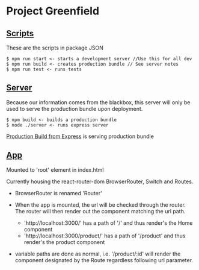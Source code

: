 # Project Greenfield

## [Scripts](/package.json)

These are the scripts in package JSON

```
$ npm run start <- starts a development server //Use this for all dev
$ npm run build <- creates production bundle // See server notes
$ npm run test <- runs tests
```

## [Server](/server/index.js)

Because our information comes from the blackbox, this server will only be used to serve the production bundle upon deployment.

```
$ npm build <- builds a production bundle
$ node ./server <- runs express server
```

[Production Build from Express](http://localhost:8080/) is serving production bundle

## [App](/src/components/App.js)

Mounted to 'root' element in index.html

Currently housing the react-router-dom BrowserRouter, Switch and Routes.
- BrowserRouter is renamed 'Router'
- When the app is mounted, the url will be checked through the router.  The router will then render out the component matching the url path.


  - 'http://localhost:3000/' has a path of '/' and thus render's the Home component
  - 'http://localhost:3000/product/' has a path of '/product' and thus render's the product component

- variable paths are done as normal, i.e. '/product/:id' will render the component designated by the Route regardless following url parameter.